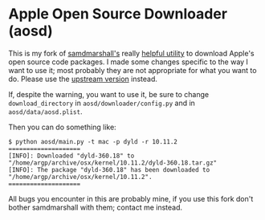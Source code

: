 # Apple Open Source Downloader (aosd)

This is my fork of [samdmarshall's](https://github.com/samdmarshall)
really [helpful utility](https://github.com/samdmarshall/AOS-Downloader)
to download Apple's open source code packages. I made some changes
specific to the way I want to use it; most probably they are not
appropriate for what you want to do. Please use the
[upstream version](https://github.com/samdmarshall/AOS-Downloader)
instead.

If, despite the warning, you want to use it, be sure to change
`download_directory` in `aosd/downloader/config.py` and in
`aosd/data/aosd.plist`.

Then you can do something like:

```
$ python aosd/main.py -t mac -p dyld -r 10.11.2
====================
[INFO]: Downloaded "dyld-360.18" to "/home/argp/archive/osx/kernel/10.11.2/dyld-360.18.tar.gz"
[INFO]: The package "dyld-360.18" has been downloaded to "/home/argp/archive/osx/kernel/10.11.2".
====================
```

All bugs you encounter in this are probably mine, if you use this fork
don't bother samdmarshall with them; contact me instead.
